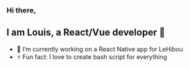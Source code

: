 ### Hi there, 
## I am Louis, a React/Vue developer 👋
- 🔭 I’m currently working on a React Native app for LeHibou
- ⚡ Fun fact: I love to create bash script for everything
<!--
**Louisp78/Louisp78** is a ✨ _special_ ✨ repository because its `README.md` (this file) appears on your GitHub profile.

Here are some ideas to get you started:

- 🔭 I’m currently working on ...
- 🌱 I’m currently learning ...
- 👯 I’m looking to collaborate on ...
- 🤔 I’m looking for help with ...
- 💬 Ask me about ...
- 📫 How to reach me: ...
- 😄 Pronouns: ...
- ⚡ Fun fact: ...
-->
